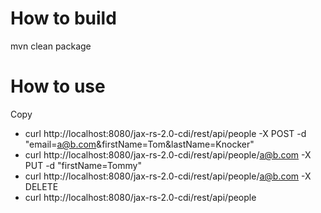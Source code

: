 How to build
==============

mvn clean package

How to use
==============
Copy 

- curl http://localhost:8080/jax-rs-2.0-cdi/rest/api/people -X POST -d "email=a@b.com&firstName=Tom&lastName=Knocker"
- curl http://localhost:8080/jax-rs-2.0-cdi/rest/api/people/a@b.com -X PUT -d "firstName=Tommy"
- curl http://localhost:8080/jax-rs-2.0-cdi/rest/api/people/a@b.com -X DELETE
- curl http://localhost:8080/jax-rs-2.0-cdi/rest/api/people
